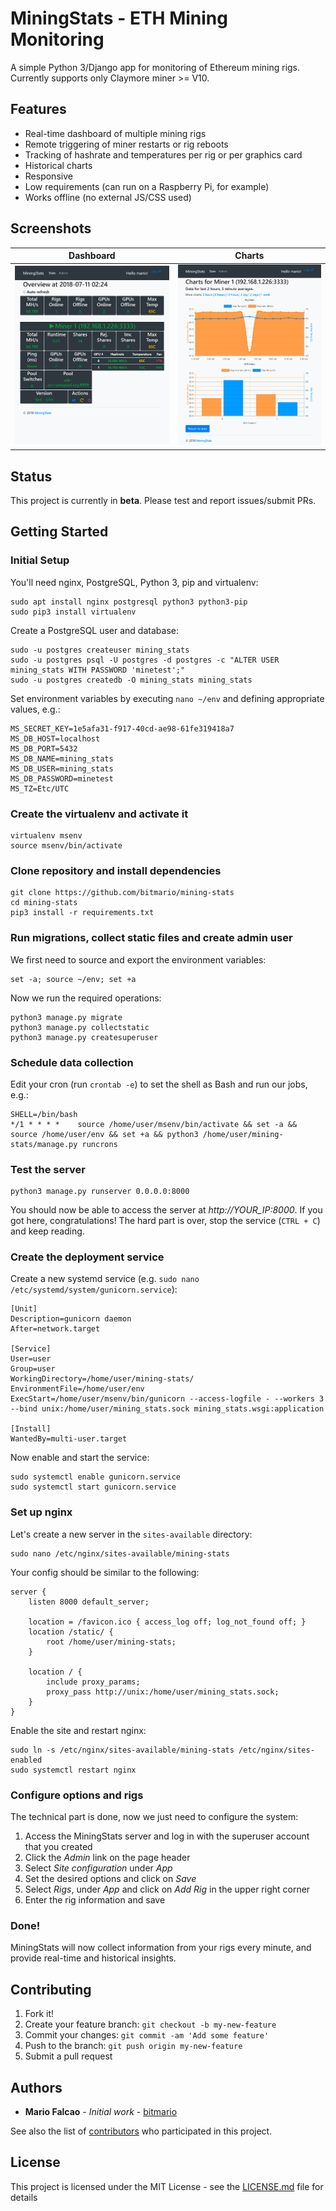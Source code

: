 # MiningStats - ETH Mining Monitoring

A simple Python 3/Django app for monitoring of Ethereum mining rigs. Currently supports only Claymore miner >= V10.

## Features

* Real-time dashboard of multiple mining rigs
* Remote triggering of miner restarts or rig reboots
* Tracking of hashrate and temperatures per rig or per graphics card
* Historical charts
* Responsive
* Low requirements (can run on a Raspberry Pi, for example)
* Works offline (no external JS/CSS used)

## Screenshots

Dashboard                  |  Charts
:-------------------------:|:-------------------------:
![](assets/dashboard.png)  | ![](assets/charts.png)

## Status

This project is currently in **beta**. Please test and report issues/submit PRs.

## Getting Started

### Initial Setup

You'll need nginx, PostgreSQL, Python 3, pip and virtualenv:

```
sudo apt install nginx postgresql python3 python3-pip
sudo pip3 install virtualenv
```

Create a PostgreSQL user and database:

```
sudo -u postgres createuser mining_stats
sudo -u postgres psql -U postgres -d postgres -c "ALTER USER mining_stats WITH PASSWORD 'minetest';"
sudo -u postgres createdb -O mining_stats mining_stats
```

Set environment variables by executing `nano ~/env` and defining appropriate values, e.g.:

```
MS_SECRET_KEY=1e5afa31-f917-40cd-ae98-61fe319418a7
MS_DB_HOST=localhost
MS_DB_PORT=5432
MS_DB_NAME=mining_stats
MS_DB_USER=mining_stats
MS_DB_PASSWORD=minetest
MS_TZ=Etc/UTC
```

### Create the virtualenv and activate it

```
virtualenv msenv
source msenv/bin/activate
```

### Clone repository and install dependencies 

```
git clone https://github.com/bitmario/mining-stats
cd mining-stats
pip3 install -r requirements.txt
```

### Run migrations, collect static files and create admin user

We first need to source and export the environment variables:

```
set -a; source ~/env; set +a
```

Now we run the required operations:

```
python3 manage.py migrate
python3 manage.py collectstatic
python3 manage.py createsuperuser
```

### Schedule data collection

Edit your cron (run `crontab -e`) to set the shell as Bash and run our jobs, e.g.:

```
SHELL=/bin/bash
*/1 * * * *    source /home/user/msenv/bin/activate && set -a && source /home/user/env && set +a && python3 /home/user/mining-stats/manage.py runcrons
```

### Test the server

```
python3 manage.py runserver 0.0.0.0:8000
```

You should now be able to access the server at *http://YOUR_IP:8000*. If you got here, congratulations! The hard part is over, stop the service (`CTRL + C`) and keep reading.

### Create the deployment service

Create a new systemd service (e.g. `sudo nano /etc/systemd/system/gunicorn.service`):

```
[Unit]
Description=gunicorn daemon
After=network.target

[Service]
User=user
Group=user
WorkingDirectory=/home/user/mining-stats/
EnvironmentFile=/home/user/env
ExecStart=/home/user/msenv/bin/gunicorn --access-logfile - --workers 3 --bind unix:/home/user/mining_stats.sock mining_stats.wsgi:application

[Install]
WantedBy=multi-user.target
```

Now enable and start the service:

```
sudo systemctl enable gunicorn.service
sudo systemctl start gunicorn.service
```

### Set up nginx

Let's create a new server in the `sites-available` directory:

```
sudo nano /etc/nginx/sites-available/mining-stats
```

Your config should be similar to the following:

```
server {
    listen 8000 default_server;

    location = /favicon.ico { access_log off; log_not_found off; }
    location /static/ {
        root /home/user/mining-stats;
    }

    location / {
        include proxy_params;
        proxy_pass http://unix:/home/user/mining_stats.sock;
    }
}
```

Enable the site and restart nginx:

```
sudo ln -s /etc/nginx/sites-available/mining-stats /etc/nginx/sites-enabled
sudo systemctl restart nginx
```

### Configure options and rigs

The technical part is done, now we just need to configure the system:

1. Access the MiningStats server and log in with the superuser account that you created
2. Click the *Admin* link on the page header
3. Select *Site configuration* under *App*
4. Set the desired options and click on *Save*
5. Select *Rigs*, under *App* and click on *Add Rig* in the upper right corner
6. Enter the rig information and save

### Done!

MiningStats will now collect information from your rigs every minute, and provide real-time and historical insights.

## Contributing

1. Fork it!
2. Create your feature branch: `git checkout -b my-new-feature`
3. Commit your changes: `git commit -am 'Add some feature'`
4. Push to the branch: `git push origin my-new-feature`
5. Submit a pull request

## Authors

* **Mario Falcao** - *Initial work* - [bitmario](https://github.com/bitmario)

See also the list of [contributors](https://github.com/bitmario/mining-stats/contributors) who participated in this project.

## License

This project is licensed under the MIT License - see the [LICENSE.md](LICENSE.md) file for details
